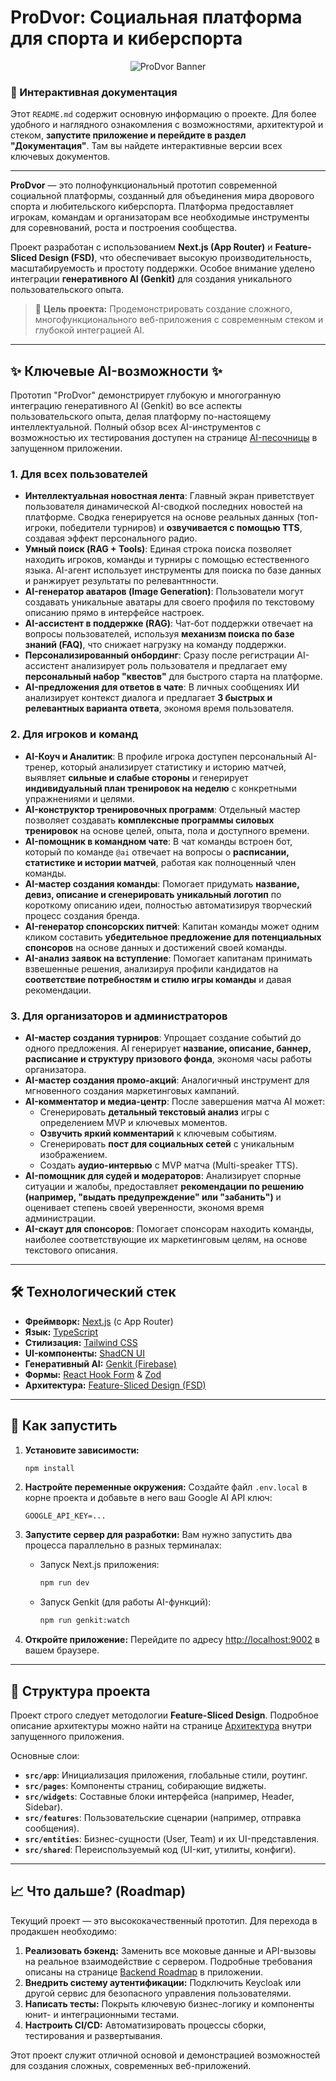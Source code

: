 # ProDvor: Социальная платформа для спорта и киберспорта

<p align="center">
  <img src="https://placehold.co/800x400.png" alt="ProDvor Banner" data-ai-hint="esports sports montage">
</p>

### 📖 Интерактивная документация

Этот `README.md` содержит основную информацию о проекте. Для более удобного и наглядного ознакомления с возможностями, архитектурой и стеком, **запустите приложение и перейдите в раздел "Документация"**. Там вы найдете интерактивные версии всех ключевых документов.

---

**ProDvor** — это полнофункциональный прототип современной социальной платформы, созданный для объединения мира дворового спорта и любительского киберспорта. Платформа предоставляет игрокам, командам и организаторам все необходимые инструменты для соревнований, роста и построения сообщества.

Проект разработан с использованием **Next.js (App Router)** и **Feature-Sliced Design (FSD)**, что обеспечивает высокую производительность, масштабируемость и простоту поддержки. Особое внимание уделено интеграции **генеративного AI (Genkit)** для создания уникального пользовательского опыта.

> 🚀 **Цель проекта:** Продемонстрировать создание сложного, многофункционального веб-приложения с современным стеком и глубокой интеграцией AI.

---

## ✨ Ключевые AI-возможности ✨

Прототип "ProDvor" демонстрирует глубокую и многогранную интеграцию генеративного AI (Genkit) во все аспекты пользовательского опыта, делая платформу по-настоящему интеллектуальной. Полный обзор всех AI-инструментов с возможностью их тестирования доступен на странице [AI-песочницы](/ai-analysis) в запущенном приложении.

### 1. Для всех пользователей

-   **Интеллектуальная новостная лента**: Главный экран приветствует пользователя динамической AI-сводкой последних новостей на платформе. Сводка генерируется на основе реальных данных (топ-игроки, победители турниров) и **озвучивается с помощью TTS**, создавая эффект персонального радио.
-   **Умный поиск (RAG + Tools)**: Единая строка поиска позволяет находить игроков, команды и турниры с помощью естественного языка. AI-агент использует инструменты для поиска по базе данных и ранжирует результаты по релевантнности.
-   **AI-генератор аватаров (Image Generation)**: Пользователи могут создавать уникальные аватары для своего профиля по текстовому описанию прямо в интерфейсе настроек.
-   **AI-ассистент в поддержке (RAG)**: Чат-бот поддержки отвечает на вопросы пользователей, используя **механизм поиска по базе знаний (FAQ)**, что снижает нагрузку на команду поддержки.
-   **Персонализированный онбординг**: Сразу после регистрации AI-ассистент анализирует роль пользователя и предлагает ему **персональный набор "квестов"** для быстрого старта на платформе.
-   **AI-предложения для ответов в чате**: В личных сообщениях ИИ анализирует контекст диалога и предлагает **3 быстрых и релевантных варианта ответа**, экономя время пользователя.

### 2. Для игроков и команд

-   **AI-Коуч и Аналитик**: В профиле игрока доступен персональный AI-тренер, который анализирует статистику и историю матчей, выявляет **сильные и слабые стороны** и генерирует **индивидуальный план тренировок на неделю** с конкретными упражнениями и целями.
-   **AI-конструктор тренировочных программ**: Отдельный мастер позволяет создавать **комплексные программы силовых тренировок** на основе целей, опыта, пола и доступного времени.
-   **AI-помощник в командном чате**: В чат команды встроен бот, который по команде `@ai` отвечает на вопросы о **расписании, статистике и истории матчей**, работая как полноценный член команды.
-   **AI-мастер создания команды**: Помогает придумать **название, девиз, описание и сгенерировать уникальный логотип** по короткому описанию идеи, полностью автоматизируя творческий процесс создания бренда.
-   **AI-генератор спонсорских питчей**: Капитан команды может одним кликом составить **убедительное предложение для потенциальных спонсоров** на основе данных и достижений своей команды.
-   **AI-анализ заявок на вступление**: Помогает капитанам принимать взвешенные решения, анализируя профили кандидатов на **соответствие потребностям и стилю игры команды** и давая рекомендации.

### 3. Для организаторов и администраторов

-   **AI-мастер создания турниров**: Упрощает создание событий до одного предложения. AI генерирует **название, описание, баннер, расписание и структуру призового фонда**, экономя часы работы организатора.
-   **AI-мастер создания промо-акций**: Аналогичный инструмент для мгновенного создания маркетинговых кампаний.
-   **AI-комментатор и медиа-центр**: После завершения матча AI может:
    -   Сгенерировать **детальный текстовый анализ** игры с определением MVP и ключевых моментов.
    -   **Озвучить яркий комментарий** к ключевым событиям.
    -   Сгенерировать **пост для социальных сетей** с уникальным изображением.
    -   Создать **аудио-интервью** с MVP матча (Multi-speaker TTS).
-   **AI-помощник для судей и модераторов**: Анализирует спорные ситуации и жалобы, предоставляет **рекомендации по решению (например, "выдать предупреждение" или "забанить")** и оценивает степень своей уверенности, экономя время администрации.
-   **AI-скаут для спонсоров**: Помогает спонсорам находить команды, наиболее соответствующие их маркетинговым целям, на основе текстового описания.

---

## 🛠️ Технологический стек

- **Фреймворк:** [Next.js](https://nextjs.org/) (с App Router)
- **Язык:** [TypeScript](https://www.typescriptlang.org/)
- **Стилизация:** [Tailwind CSS](https://tailwindcss.com/)
- **UI-компоненты:** [ShadCN UI](https://ui.shadcn.com/)
- **Генеративный AI:** [Genkit (Firebase)](https://firebase.google.com/docs/genkit)
- **Формы:** [React Hook Form](https://react-hook-form.com/) & [Zod](https://zod.dev/)
- **Архитектура:** [Feature-Sliced Design (FSD)](https://feature-sliced.design/)

---

## 🚀 Как запустить

1.  **Установите зависимости:**
    ```bash
    npm install
    ```

2.  **Настройте переменные окружения:**
    Создайте файл `.env.local` в корне проекта и добавьте в него ваш Google AI API ключ:
    ```
    GOOGLE_API_KEY=...
    ```

3.  **Запустите сервер для разработки:**
    Вам нужно запустить два процесса параллельно в разных терминалах:

    *   Запуск Next.js приложения:
        ```bash
        npm run dev
        ```
    *   Запуск Genkit (для работы AI-функций):
        ```bash
        npm run genkit:watch
        ```

4.  **Откройте приложение:**
    Перейдите по адресу [http://localhost:9002](http://localhost:9002) в вашем браузере.

---

## 📂 Структура проекта

Проект строго следует методологии **Feature-Sliced Design**. Подробное описание архитектуры можно найти на странице [Архитектура](/documents/architecture) внутри запущенного приложения.

Основные слои:
- **`src/app`**: Инициализация приложения, глобальные стили, роутинг.
- **`src/pages`**: Компоненты страниц, собирающие виджеты.
- **`src/widgets`**: Составные блоки интерфейса (например, Header, Sidebar).
- **`src/features`**: Пользовательские сценарии (например, отправка сообщения).
- **`src/entities`**: Бизнес-сущности (User, Team) и их UI-представления.
- **`src/shared`**: Переиспользуемый код (UI-кит, утилиты, конфиги).

---

## 📈 Что дальше? (Roadmap)

Текущий проект — это высококачественный прототип. Для перехода в продакшен необходимо:
1.  **Реализовать бэкенд:** Заменить все моковые данные и API-вызовы на реальное взаимодействие с сервером. Подробные требования описаны на странице [Backend Roadmap](/documents/backend-roadmap) в приложении.
2.  **Внедрить систему аутентификации:** Подключить Keycloak или другой сервис для безопасного управления пользователями.
3.  **Написать тесты:** Покрыть ключевую бизнес-логику и компоненты юнит- и интеграционными тестами.
4.  **Настроить CI/CD:** Автоматизировать процессы сборки, тестирования и развертывания.

Этот проект служит отличной основой и демонстрацией возможностей для создания сложных, современных веб-приложений.
